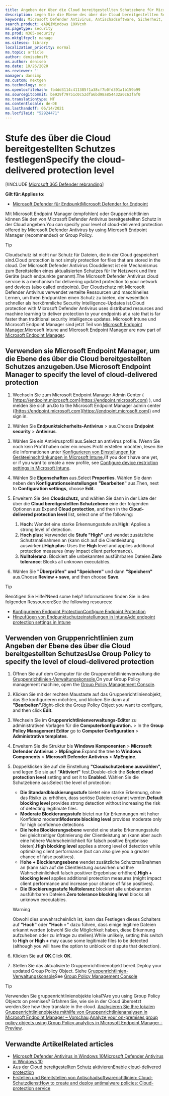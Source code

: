 ```yaml
---
title: Angeben der über die Cloud bereitgestellten Schutzebene für Microsoft Defender Antivirus
description: Legen Sie die Ebene des über die Cloud bereitgestellten Schutzes für Microsoft Defender Antivirus fest.
keywords: Microsoft Defender Antivirus, Antischadsoftware, Sicherheit, Defender, Cloud, Aggressivität, Schutzebene
search.product: eADQiWindows 10XVcnh
ms.pagetype: security
ms.prod: m365-security
ms.mktglfcycl: manage
ms.sitesec: library
localization_priority: normal
ms.topic: article
author: denisebmsft
ms.author: deniseb
ms.date: 10/26/2020
ms.reviewer: ''
manager: dansimp
ms.custom: nextgen
ms.technology: mde
ms.openlocfilehash: fb4dd3114c411385f1a38cf7b0fd391a1b159b99
ms.sourcegitcommit: be929f79751c0c52dfa6bd98a854432a0c63faf0
ms.translationtype: MT
ms.contentlocale: de-DE
ms.lasthandoff: 06/14/2021
ms.locfileid: "52924471"
---
```

# <a name="specify-the-cloud-delivered-protection-level"></a><span data-ttu-id="02e9f-104">Stufe des über die Cloud bereitgestellten Schutzes festlegen</span><span class="sxs-lookup"><span data-stu-id="02e9f-104">Specify the cloud-delivered protection level</span></span>

[!INCLUDE [Microsoft 365 Defender rebranding](../../includes/microsoft-defender.md)]


<span data-ttu-id="02e9f-105">**Gilt für:**</span><span class="sxs-lookup"><span data-stu-id="02e9f-105">**Applies to:**</span></span>

- [<span data-ttu-id="02e9f-106">Microsoft Defender für Endpunkt</span><span class="sxs-lookup"><span data-stu-id="02e9f-106">Microsoft Defender for Endpoint</span></span>](/microsoft-365/security/defender-endpoint/)

<span data-ttu-id="02e9f-107">Mit Microsoft Endpoint Manager (empfohlen) oder Gruppenrichtlinien können Sie den von Microsoft Defender Antivirus bereitgestellten Schutz in der Cloud angeben.</span><span class="sxs-lookup"><span data-stu-id="02e9f-107">You can specify your level of cloud-delivered protection offered by Microsoft Defender Antivirus by using Microsoft Endpoint Manager (recommended) or Group Policy.</span></span>

> [!TIP]
> <span data-ttu-id="02e9f-108">Cloudschutz ist nicht nur Schutz für Dateien, die in der Cloud gespeichert sind.</span><span class="sxs-lookup"><span data-stu-id="02e9f-108">Cloud protection is not simply protection for files that are stored in the cloud.</span></span> <span data-ttu-id="02e9f-109">Der Microsoft Defender Antivirus Clouddienst ist ein Mechanismus zum Bereitstellen eines aktualisierten Schutzes für Ihr Netzwerk und Ihre Geräte (auch endpunkte genannt).</span><span class="sxs-lookup"><span data-stu-id="02e9f-109">The Microsoft Defender Antivirus cloud service is a mechanism for delivering updated protection to your network and devices (also called endpoints).</span></span> <span data-ttu-id="02e9f-110">Der Cloudschutz mit Microsoft Defender Antivirus verwendet verteilte Ressourcen und maschinelles Lernen, um Ihren Endpunkten einen Schutz zu bieten, der wesentlich schneller als herkömmliche Security Intelligence-Updates ist.</span><span class="sxs-lookup"><span data-stu-id="02e9f-110">Cloud protection with Microsoft Defender Antivirus uses distributed resources and machine learning to deliver protection to your endpoints at a rate that is far faster than traditional security intelligence updates.</span></span> <span data-ttu-id="02e9f-111">Microsoft Intune und Microsoft Endpoint Manager sind jetzt Teil von [Microsoft Endpoint Manager.](/mem/endpoint-manager-overview)</span><span class="sxs-lookup"><span data-stu-id="02e9f-111">Microsoft Intune and Microsoft Endpoint Manager are now part of [Microsoft Endpoint Manager](/mem/endpoint-manager-overview).</span></span> 


## <a name="use-microsoft-endpoint-manager-to-specify-the-level-of-cloud-delivered-protection"></a><span data-ttu-id="02e9f-112">Verwenden sie Microsoft Endpoint Manager, um die Ebene des über die Cloud bereitgestellten Schutzes anzugeben.</span><span class="sxs-lookup"><span data-stu-id="02e9f-112">Use Microsoft Endpoint Manager to specify the level of cloud-delivered protection</span></span>

1. <span data-ttu-id="02e9f-113">Wechseln Sie zum Microsoft Endpoint Manager Admin Center ( [https://endpoint.microsoft.com](https://endpoint.microsoft.com) ), und melden Sie sich an.</span><span class="sxs-lookup"><span data-stu-id="02e9f-113">Go to the Microsoft Endpoint Manager admin center ([https://endpoint.microsoft.com](https://endpoint.microsoft.com)) and sign in.</span></span>

2. <span data-ttu-id="02e9f-114">Wählen Sie **Endpunktsicherheits-Antivirus**  >  aus.</span><span class="sxs-lookup"><span data-stu-id="02e9f-114">Choose **Endpoint security** > **Antivirus**.</span></span>

3. <span data-ttu-id="02e9f-115">Wählen Sie ein Antivirusprofil aus.</span><span class="sxs-lookup"><span data-stu-id="02e9f-115">Select an antivirus profile.</span></span> <span data-ttu-id="02e9f-116">(Wenn Sie noch kein Profil haben oder ein neues Profil erstellen möchten, lesen Sie die Informationen unter [Konfigurieren von Einstellungen für Geräteeinschränkungen in Microsoft Intune.](/intune/device-restrictions-configure)</span><span class="sxs-lookup"><span data-stu-id="02e9f-116">(If you don't have one yet, or if you want to create a new profile, see [Configure device restriction settings in Microsoft Intune](/intune/device-restrictions-configure).</span></span>

4. <span data-ttu-id="02e9f-117">Wählen Sie **Eigenschaften** aus.</span><span class="sxs-lookup"><span data-stu-id="02e9f-117">Select **Properties**.</span></span> <span data-ttu-id="02e9f-118">Wählen Sie dann neben den **Konfigurationseinstellungen** **"Bearbeiten"** aus.</span><span class="sxs-lookup"><span data-stu-id="02e9f-118">Then, next to **Configuration settings**, choose **Edit**.</span></span>

5. <span data-ttu-id="02e9f-119">Erweitern Sie den **Cloudschutz,** und wählen Sie dann in der Liste der über die **Cloud bereitgestellten Schutzebene** eine der folgenden Optionen aus:</span><span class="sxs-lookup"><span data-stu-id="02e9f-119">Expand **Cloud protection**, and then in the **Cloud-delivered protection level** list, select one of the following:</span></span>

    1. <span data-ttu-id="02e9f-120">**Hoch:** Wendet eine starke Erkennungsstufe an.</span><span class="sxs-lookup"><span data-stu-id="02e9f-120">**High**: Applies a strong level of detection.</span></span>
    2. <span data-ttu-id="02e9f-121">**Hoch plus:** Verwendet die **Stufe "High"** und wendet zusätzliche Schutzmaßnahmen an (kann sich auf die Clientleistung auswirken).</span><span class="sxs-lookup"><span data-stu-id="02e9f-121">**High plus**: Uses the **High** level and applies additional protection measures (may impact client performance).</span></span>
    3. <span data-ttu-id="02e9f-122">**Nulltoleranz:** Blockiert alle unbekannten ausführbaren Dateien.</span><span class="sxs-lookup"><span data-stu-id="02e9f-122">**Zero tolerance**: Blocks all unknown executables.</span></span>

6. <span data-ttu-id="02e9f-123">Wählen Sie **"Überprüfen" und "Speichern"** und dann **"Speichern"** aus.</span><span class="sxs-lookup"><span data-stu-id="02e9f-123">Choose **Review + save**, and then choose **Save**.</span></span> 

> [!TIP]
> <span data-ttu-id="02e9f-124">Benötigen Sie Hilfe?</span><span class="sxs-lookup"><span data-stu-id="02e9f-124">Need some help?</span></span> <span data-ttu-id="02e9f-125">Informationen finden Sie in den folgenden Ressourcen:</span><span class="sxs-lookup"><span data-stu-id="02e9f-125">See the following resources:</span></span>
> - [<span data-ttu-id="02e9f-126">Konfigurieren Endpoint Protection</span><span class="sxs-lookup"><span data-stu-id="02e9f-126">Configure Endpoint Protection</span></span>](/mem/configmgr/protect/deploy-use/endpoint-protection-configure)
> - [<span data-ttu-id="02e9f-127">Hinzufügen von Endpunktschutzeinstellungen in Intune</span><span class="sxs-lookup"><span data-stu-id="02e9f-127">Add endpoint protection settings in Intune</span></span>](/mem/intune/protect/endpoint-protection-configure)
  

## <a name="use-group-policy-to-specify-the-level-of-cloud-delivered-protection"></a><span data-ttu-id="02e9f-128">Verwenden von Gruppenrichtlinien zum Angeben der Ebene des über die Cloud bereitgestellten Schutzes</span><span class="sxs-lookup"><span data-stu-id="02e9f-128">Use Group Policy to specify the level of cloud-delivered protection</span></span>

1.  <span data-ttu-id="02e9f-129">Öffnen Sie auf dem Computer für die Gruppenrichtlinienverwaltung die [Gruppenrichtlinien-Verwaltungskonsole.](/previous-versions/windows/it-pro/windows-server-2008-R2-and-2008/cc731212(v=ws.11))</span><span class="sxs-lookup"><span data-stu-id="02e9f-129">On your Group Policy management machine, open the [Group Policy Management Console](/previous-versions/windows/it-pro/windows-server-2008-R2-and-2008/cc731212(v=ws.11)).</span></span>

2. <span data-ttu-id="02e9f-130">Klicken Sie mit der rechten Maustaste auf das Gruppenrichtlinienobjekt, das Sie konfigurieren möchten, und klicken Sie dann auf **"Bearbeiten".**</span><span class="sxs-lookup"><span data-stu-id="02e9f-130">Right-click the Group Policy Object you want to configure, and then click **Edit**.</span></span>

3.  <span data-ttu-id="02e9f-131">Wechseln Sie im **Gruppenrichtlinienverwaltungs-Editor** zu administrativen Vorlagen für die **Computerkonfiguration.**  >  </span><span class="sxs-lookup"><span data-stu-id="02e9f-131">In the **Group Policy Management Editor** go to **Computer Configuration** > **Administrative templates**.</span></span>

4.  <span data-ttu-id="02e9f-132">Erweitern Sie die Struktur bis **Windows Komponenten**  >  **Microsoft Defender Antivirus**  >  **MpEngine**.</span><span class="sxs-lookup"><span data-stu-id="02e9f-132">Expand the tree to **Windows Components** > **Microsoft Defender Antivirus** > **MpEngine**.</span></span>

5.  <span data-ttu-id="02e9f-133">Doppelklicken Sie auf die Einstellung **"Cloudschutzebene auswählen",** und legen Sie sie auf **"Aktiviert"** fest.</span><span class="sxs-lookup"><span data-stu-id="02e9f-133">Double-click the **Select cloud protection level** setting and set it to **Enabled**.</span></span> <span data-ttu-id="02e9f-134">Wählen Sie die Schutzebene aus:</span><span class="sxs-lookup"><span data-stu-id="02e9f-134">Select the level of protection:</span></span>
    - <span data-ttu-id="02e9f-135">**Die Standardblockierungsstufe** bietet eine starke Erkennung, ohne das Risiko zu erhöhen, dass seriöse Dateien erkannt werden.</span><span class="sxs-lookup"><span data-stu-id="02e9f-135">**Default blocking level** provides strong detection without increasing the risk of detecting legitimate files.</span></span>
    - <span data-ttu-id="02e9f-136">**Moderate Blockierungsstufe** bietet nur für Erkennungen mit hoher Konfidenz moderat</span><span class="sxs-lookup"><span data-stu-id="02e9f-136">**Moderate blocking level** provides moderate only for high confidence detections</span></span>
    - <span data-ttu-id="02e9f-137">**Die hohe Blockierungsebene** wendet eine starke Erkennungsstufe bei gleichzeitiger Optimierung der Clientleistung an (kann aber auch eine höhere Wahrscheinlichkeit für falsch positive Ergebnisse bieten).</span><span class="sxs-lookup"><span data-stu-id="02e9f-137">**High blocking level** applies a strong level of detection while optimizing client performance (but can also give you a greater chance of false positives).</span></span>
    - <span data-ttu-id="02e9f-138">**Hohe + Blockierungsebene** wendet zusätzliche Schutzmaßnahmen an (kann sich auf die Clientleistung auswirken und Ihre Wahrscheinlichkeit falsch positiver Ergebnisse erhöhen).</span><span class="sxs-lookup"><span data-stu-id="02e9f-138">**High + blocking level** applies additional protection measures (might impact client performance and increase your chance of false positives).</span></span>
    - <span data-ttu-id="02e9f-139">**Die Blockierungsstufe Nulltoleranz** blockiert alle unbekannten ausführbaren Dateien.</span><span class="sxs-lookup"><span data-stu-id="02e9f-139">**Zero tolerance blocking level** blocks all unknown executables.</span></span>
    
    > [!WARNING]
    > <span data-ttu-id="02e9f-140">Obwohl dies unwahrscheinlich ist, kann das Festlegen dieses Schalters auf **"Hoch"** oder **"Hoch +"** dazu führen, dass einige legitime Dateien erkannt werden (obwohl Sie die Möglichkeit haben, diese Erkennung aufzuheben oder zu infrage zu stellen).</span><span class="sxs-lookup"><span data-stu-id="02e9f-140">While unlikely, setting this switch to **High** or **High +** may cause some legitimate files to be detected (although you will have the option to unblock or dispute that detection).</span></span>

6. <span data-ttu-id="02e9f-141">Klicken Sie auf **OK**.</span><span class="sxs-lookup"><span data-stu-id="02e9f-141">Click **OK**.</span></span>

7. <span data-ttu-id="02e9f-142">Stellen Sie das aktualisierte Gruppenrichtlinienobjekt bereit.</span><span class="sxs-lookup"><span data-stu-id="02e9f-142">Deploy your updated Group Policy Object.</span></span> <span data-ttu-id="02e9f-143">Siehe [Gruppenrichtlinien-Verwaltungskonsole](/windows/win32/srvnodes/group-policy)</span><span class="sxs-lookup"><span data-stu-id="02e9f-143">See [Group Policy Management Console](/windows/win32/srvnodes/group-policy)</span></span>

> [!TIP]
> <span data-ttu-id="02e9f-144">Verwenden Sie gruppenrichtlinienobjekte lokal?</span><span class="sxs-lookup"><span data-stu-id="02e9f-144">Are you using Group Policy Objects on premises?</span></span> <span data-ttu-id="02e9f-145">Erfahren Sie, wie sie in der Cloud übersetzt werden.</span><span class="sxs-lookup"><span data-stu-id="02e9f-145">See how they translate in the cloud.</span></span> <span data-ttu-id="02e9f-146">[Analysieren Sie Ihre lokalen Gruppenrichtlinienobjekte mithilfe von Gruppenrichtlinienanalysen in Microsoft Endpoint Manager – Vorschau](/mem/intune/configuration/group-policy-analytics).</span><span class="sxs-lookup"><span data-stu-id="02e9f-146">[Analyze your on-premises group policy objects using Group Policy analytics in Microsoft Endpoint Manager - Preview](/mem/intune/configuration/group-policy-analytics).</span></span> 
  
## <a name="related-articles"></a><span data-ttu-id="02e9f-147">Verwandte Artikel</span><span class="sxs-lookup"><span data-stu-id="02e9f-147">Related articles</span></span>

- [<span data-ttu-id="02e9f-148">Microsoft Defender Antivirus in Windows 10</span><span class="sxs-lookup"><span data-stu-id="02e9f-148">Microsoft Defender Antivirus in Windows 10</span></span>](microsoft-defender-antivirus-in-windows-10.md)
- [<span data-ttu-id="02e9f-149">Aus der Cloud bereitgestellten Schutz aktivieren</span><span class="sxs-lookup"><span data-stu-id="02e9f-149">Enable cloud-delivered protection</span></span>](enable-cloud-protection-microsoft-defender-antivirus.md)
- [<span data-ttu-id="02e9f-150">Erstellen und Bereitstellen von Antischadsoftwarerichtlinien: Cloud-Schutzdienst</span><span class="sxs-lookup"><span data-stu-id="02e9f-150">How to create and deploy antimalware policies: Cloud-protection service</span></span>](/configmgr/protect/deploy-use/endpoint-antimalware-policies#cloud-protection-service)